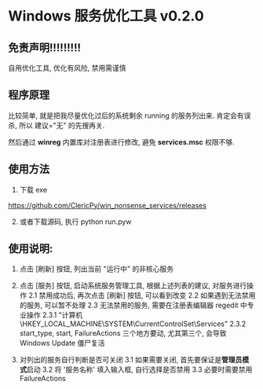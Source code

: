 # Windows 服务优化工具 v0.2.0

## 免责声明!!!!!!!!!

自用优化工具, 优化有风险, 禁用需谨慎

## 程序原理

比较简单, 就是把我尽量优化过后的系统剩余 running 的服务列出来. 肯定会有误杀, 所以 建议="无" 的先搜再关.

然后通过 **winreg** 内置库对注册表进行修改, 避免 **services.msc** 权限不够.

## 使用方法

1. 下载 exe

https://github.com/ClericPy/win_nonsense_services/releases

2. 或者下载源码, 执行 python run.pyw

## 使用说明:

1. 点击 [刷新] 按钮, 列出当前 "运行中" 的非核心服务

2. 点击 [服务] 按钮, 启动系统服务管理工具, 根据上述列表的建议, 对服务进行操作
    2.1 禁用成功后, 再次点击 [刷新] 按钮, 可以看到改变
    2.2 如果遇到无法禁用的服务, 可以暂不处理
    2.3 无法禁用的服务, 需要在注册表编辑器 regedit 中专业操作
        2.3.1 "计算机\HKEY_LOCAL_MACHINE\SYSTEM\CurrentControlSet\Services"
        2.3.2 start_type, start, FailureActions 三个地方要动, 尤其第三个, 会导致 Windows Update 僵尸复活

3. 对列出的服务自行判断是否可关闭
    3.1 如果需要关闭, 首先要保证是**管理员模式**启动
    3.2 将 '服务名称' 填入输入框, 自行选择是否禁用
    3.3 必要时需要禁用 FailureActions

